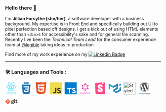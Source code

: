 ### Hello there 👋
I'm **Jillian Forsythe (she/her)**, a software developer with a business background. My expertise is in Front End and specifically building out UI to pixel perfection based off designs. I get a kick out of using HTML elements other than `<div>`s for accessibility's sake and for general file scanning. Recently I've been the _Technical Team Lead_ for the consumer experience team at [@legible](https://github.com/legible) taking ideas to production.

Find more of my work experience on my [![Linkedin Badge](https://img.shields.io/badge/-profile-blue?style=flat&logo=Linkedin&logoColor=white)](https://www.linkedin.com/in/jillianforsythe/)

---

### :hammer_and_wrench: Languages and Tools :
<div>
  <img src="https://github.com/devicons/devicon/blob/master/icons/react/react-original-wordmark.svg" title="React" alt="React" width="40" height="40"/>&nbsp;
  <img src="https://github.com/devicons/devicon/blob/master/icons/css3/css3-plain-wordmark.svg"  title="CSS3" alt="CSS" width="40" height="40"/>&nbsp;
  <img src="https://github.com/devicons/devicon/blob/master/icons/html5/html5-original.svg" title="HTML5" alt="HTML" width="40" height="40"/>&nbsp;
  <img src="https://github.com/devicons/devicon/blob/master/icons/javascript/javascript-original.svg" title="JavaScript" alt="JavaScript" width="40" height="40"/>&nbsp;
  <img src="https://github.com/devicons/devicon/blob/master/icons/typescript/typescript-original.svg" title="TypeScript" alt="Typescript" height="40" width="40" />&nbsp;
  <img src="https://github.com/devicons/devicon/blob/master/icons/graphql/graphql-plain-wordmark.svg" title="GraphQL" alt="graphQL" width="40" height="40" />&nbsp;
  <img src="https://github.com/devicons/devicon/blob/master/icons/storybook/storybook-original.svg" title="Storybook" **alt="Storybook" width="40" height="40" />&nbsp;
  <img src="https://github.com/devicons/devicon/blob/master/icons/materialui/materialui-original.svg" title="Material UI" alt="Material UI" width="40" height="40"/>&nbsp;
  <img src="https://raw.githubusercontent.com/styled-components/brand/master/styled-components.png" title="Styled Components" width="40" height="40">&nbsp;
  <img src="https://github.com/devicons/devicon/blob/master/icons/wordpress/wordpress-original.svg" title="Wordpress" alt="Wordpress" width="40" height="40" />&nbsp;
  <img src="https://github.com/devicons/devicon/blob/master/icons/git/git-original-wordmark.svg" title="Git" **alt="Git" width="40" height="40"/>
</div>

<!--
**j-forsythe/j-forsythe** is a ✨ _special_ ✨ repository because its `README.md` (this file) appears on your GitHub profile.

Here are some ideas to get you started:

- 🔭 I’m currently working on ...
- 🌱 I’m currently learning ...
- 👯 I’m looking to collaborate on ...
- 🤔 I’m looking for help with ...
- 💬 Ask me about ...
- 📫 How to reach me: ...
- 😄 Pronouns: (she/her)
- ⚡ Fun fact: ...
-->
